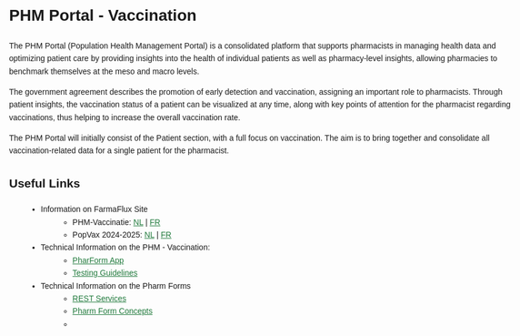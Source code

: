 <div>
  <style>
    body {
      font-family: Calibri, sans-serif;
      line-height: 1.6;
      max-width: 960px;
      margin: auto;
      padding: 1.5rem;
    }
  
    h1, h2 {
      color: #207a3c;
      text-align: center;
      margin-top: 2rem;
    }
  
    img {
      display: block;
      margin: 1rem auto;
    }
  
    i {
      display: block;
      text-align: center;
      font-style: italic;
      font-size: 1.1rem;
      color: #555;
    }
  
    ul, ol {
      margin-left: 2rem;
    }
  
    a {
      color: #207a3c;
    }
  
    a:hover {
      text-decoration: underline;
    }
  </style>
   
  # PHM Portal - Vaccination
  The PHM Portal (Population Health Management Portal) is a consolidated platform that supports pharmacists in managing health data and optimizing patient care by providing insights into the health of individual patients as well as pharmacy-level insights, allowing pharmacies to benchmark themselves at the meso and macro levels.
  
  The government agreement describes the promotion of early detection and vaccination, assigning an important role to pharmacists. Through patient insights, the vaccination status of a patient can be visualized at any time, along with key points of attention for the pharmacist regarding vaccinations, thus helping to increase the overall vaccination rate.
  
  The PHM Portal will initially consist of the Patient section, with a full focus on vaccination. The aim is to bring together and consolidate all vaccination-related data for a single patient for the pharmacist.
  
  ## Useful Links
  - Information on FarmaFlux Site
      - PHM-Vaccinatie: [NL](https://www.farmaflux.be/nl-BE/CareInitiatives/VACC/phm-vaccinatie~248NL) | [FR](https://www.farmaflux.be/fr-BE/CareInitiatives/VACC/phm-vaccination~248FR)
      - PopVax 2024-2025: [NL](https://www.farmaflux.be/nl-BE/CareInitiatives/VACC/popvax-2024-2025~249FR) | [FR](https://www.farmaflux.be/fr-BE/CareInitiatives/VACC/popvax-2024-2025~249FR)
  - Technical Information on the PHM - Vaccination: 
    - [PharForm App](PharmForm_PHM.md)
    - [Testing Guidelines](Testing_PHM.md)
  - Technical Information on the Pharm Forms
    - [REST Services](https://apbcommunity.atlassian.net/wiki/spaces/FLUX/pages/105251339/Pharm+Forms+-+REST+Services)
    - [Pharm Form Concepts](https://apbcommunity.atlassian.net/wiki/spaces/FLUX/pages/105251325/Pharm+Form+Concepts)
    - 
</div>
